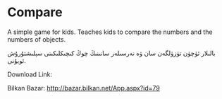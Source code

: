 Compare
=======

A simple game for kids. Teaches kids to compare the numbers and the numbers of objects.

بالىلار ئۈچۈن تۈزۈلگەن سان ۋە نەرسىلەر سانىنىڭ چوڭ كىچىكلىكىنى سېلىشتۇرۇش ئويۇنى.

Download Link:

Bilkan Bazar: http://bazar.bilkan.net/App.aspx?id=79
